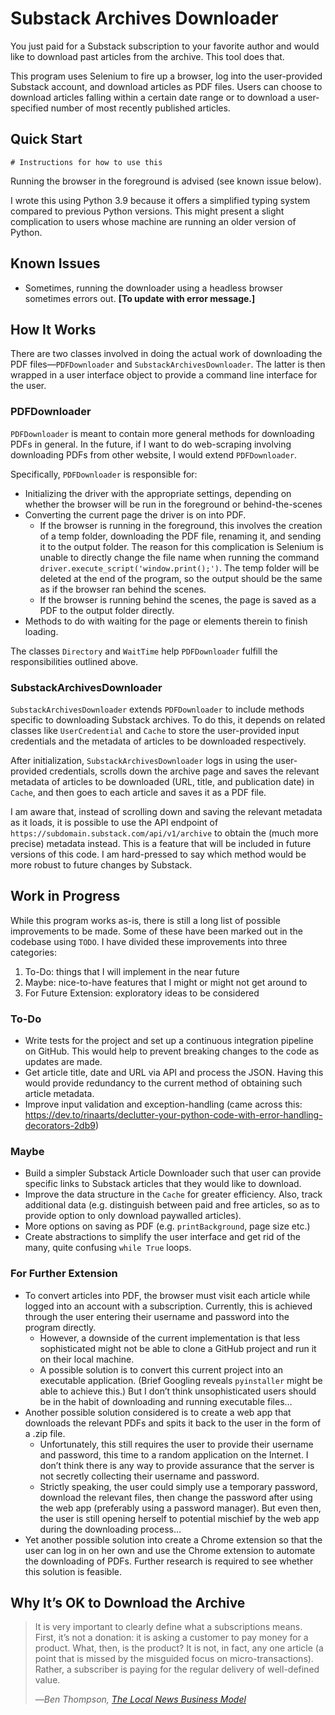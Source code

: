 # Substack Archives Downloader

You just paid for a Substack subscription to your favorite author and would like to download past articles from the archive. This tool does that. 

This program uses Selenium to fire up a browser, log into the user-provided Substack account, and download articles as PDF files. Users can choose to download articles falling within a certain date range or to download a user-specified number of most recently published articles.

## Quick Start
```
# Instructions for how to use this
```

Running the browser in the foreground is advised (see known issue below). 

I wrote this using Python 3.9 because it offers a simplified typing system compared to previous Python versions. This might present a slight complication to users whose machine are running an older version of Python. 

## Known Issues
- Sometimes, running the downloader using a headless browser sometimes errors out. **[To update with error message.]**

## How It Works

There are two classes involved in doing the actual work of downloading the PDF files—`PDFDownloader` and `SubstackArchivesDownloader`. The latter is then wrapped in a user interface object to provide a command line interface for the user.

### PDFDownloader
`PDFDownloader` is meant to contain more general methods for downloading PDFs in general. In the future, if I want to do web-scraping involving downloading PDFs from other website, I would extend `PDFDownloader`. 

Specifically, `PDFDownloader` is responsible for:
- Initializing the driver with the appropriate settings, depending on whether the browser will be run in the foreground or behind-the-scenes
- Converting the current page the driver is on into PDF. 
    - If the browser is running in the foreground, this involves the creation of a temp folder, downloading the PDF file, renaming it, and sending it to the output folder. The reason for this complication is Selenium is unable to directly change the file name when running the command `driver.execute_script('window.print();')`. The temp folder will be deleted at the end of the program, so the output should be the same as if the browser ran behind the scenes.
    - If the browser is running behind the scenes, the page is saved as a PDF to the output folder directly. 
- Methods to do with waiting for the page or elements therein to finish loading. 

The classes `Directory` and `WaitTime` help `PDFDownloader` fulfill the responsibilities outlined above. 

### SubstackArchivesDownloader

`SubstackArchivesDownloader` extends `PDFDownloader` to include methods specific to downloading Substack archives. To do this, it depends on related classes like `UserCredential` and `Cache` to store the user-provided input credentials and the metadata of articles to be downloaded respectively.

After initialization, `SubstackArchivesDownloader` logs in using the user-provided credentials, scrolls down the archive page and saves the relevant metadata of articles to be downloaded (URL, title, and publication date) in `Cache`, and then goes to each article and saves it as a PDF file. 

I am aware that, instead of scrolling down and saving the relevant metadata as it loads, it is possible to use the API endpoint of `https://subdomain.substack.com/api/v1/archive` to obtain the (much more precise) metadata instead. This is a feature that will be included in future versions of this code. I am hard-pressed to say which method would be more robust to future changes by Substack. 

## Work in Progress

While this program works as-is, there is still a long list of possible improvements to be made. Some of these have been marked out in the codebase using `TODO`. I have divided these improvements into three categories:
1. To-Do: things that I will implement in the near future
2. Maybe: nice-to-have features that I might or might not get around to 
3. For Future Extension: exploratory ideas to be considered

### To-Do
- Write tests for the project and set up a continuous integration pipeline on GitHub. This would help to prevent breaking changes to the code as updates are made.
- Get article title, date and URL via API and process the JSON. Having this would provide redundancy to the current method of obtaining such article metadata.
- Improve input validation and exception-handling (came across this: https://dev.to/rinaarts/declutter-your-python-code-with-error-handling-decorators-2db9)

### Maybe
- Build a simpler Substack Article Downloader such that user can provide specific links to Substack articles that they would like to download. 
- Improve the data structure in the `Cache` for greater efficiency. Also, track additional data (e.g. distinguish between paid and free articles, so as to provide option to only download paywalled articles).  
- More options on saving as PDF (e.g. `printBackground`, page size etc.)
- Create abstractions to simplify the user interface and get rid of the many, quite confusing `while True` loops. 

### For Further Extension
- To convert articles into PDF, the browser must visit each article while logged into an account with a subscription. Currently, this is achieved through the user entering their username and password into the program directly. 
    - However, a downside of the current implementation is that less sophisticated might not be able to clone a GitHub project and run it on their local machine.
    - A possible solution is to convert this current project into an executable application. (Brief Googling reveals `pyinstaller` might be able to achieve this.) But I don’t think unsophisticated users should be in the habit of downloading and running executable files…
- Another possible solution considered is to create a web app that downloads the relevant PDFs and spits it back to the user in the form of a .zip file. 
    - Unfortunately, this still requires the user to provide their username and password, this time to a random application on the Internet. I don’t think there is any way to provide assurance that the server is not secretly collecting their username and password. 
    - Strictly speaking, the user could simply use a temporary password, download the relevant files, then change the password after using the web app (preferably using a password manager). But even then, the user is still opening herself to potential mischief by the web app during the downloading process…
- Yet another possible solution into create a Chrome extension so that the user can log in on her own and use the Chrome extension to automate the downloading of PDFs. Further research is required to see whether this solution is feasible. 

## Why It’s OK to Download the Archive
> It is very important to clearly define what a subscriptions means. First, it’s not a donation: it is asking a customer to pay money for a product. What, then, is the product? It is not, in fact, any one article (a point that is missed by the misguided focus on micro-transactions). Rather, a subscriber is paying for the regular delivery of well-defined value.
> 
> —<cite>Ben Thompson, [The Local News Business Model](https://stratechery.com/2017/the-local-news-business-model/)</cite>

